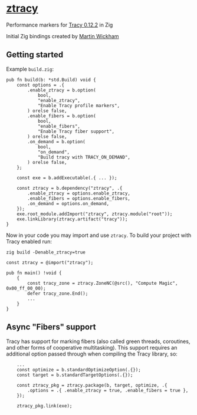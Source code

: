 # [ztracy](https://github.com/zig-gamedev/ztracy)

Performance markers for [Tracy 0.12.2](https://github.com/wolfpld/tracy) in Zig

Initial Zig bindings created by [Martin Wickham](https://github.com/SpexGuy/Zig-Tracy)

## Getting started

Example `build.zig`:

```zig
pub fn build(b: *std.Build) void {
    const options = .{
        .enable_ztracy = b.option(
            bool,
            "enable_ztracy",
            "Enable Tracy profile markers",
        ) orelse false,
        .enable_fibers = b.option(
            bool,
            "enable_fibers",
            "Enable Tracy fiber support",
        ) orelse false,
        .on_demand = b.option(
            bool,
            "on_demand",
            "Build tracy with TRACY_ON_DEMAND",
        ) orelse false,
    };

    const exe = b.addExecutable(.{ ... });

    const ztracy = b.dependency("ztracy", .{
        .enable_ztracy = options.enable_ztracy,
        .enable_fibers = options.enable_fibers,
        .on_demand = options.on_demand,
    });
    exe.root_module.addImport("ztracy", ztracy.module("root"));
    exe.linkLibrary(ztracy.artifact("tracy"));
}
```

Now in your code you may import and use `ztracy`. To build your project with Tracy enabled run:

`zig build -Denable_ztracy=true`

```zig
const ztracy = @import("ztracy");

pub fn main() !void {
    {
        const tracy_zone = ztracy.ZoneNC(@src(), "Compute Magic", 0x00_ff_00_00);
        defer tracy_zone.End();
        ...
    }
}
```

## Async "Fibers" support

Tracy has support for marking fibers (also called green threads,
coroutines, and other forms of cooperative multitasking). This support requires
an additional option passed through when compiling the Tracy library, so:

```zig
    ...
    const optimize = b.standardOptimizeOption(.{});
    const target = b.standardTargetOptions(.{});

    const ztracy_pkg = ztracy.package(b, target, optimize, .{
        .options = .{ .enable_ztracy = true, .enable_fibers = true },
    });

    ztracy_pkg.link(exe);
```
